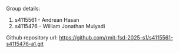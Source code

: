 Group details:

1. s4115561 - Andrean Hasan
2. s4115476 - William Jonathan Mulyadi

Github repository url: https://github.com/rmit-fsd-2025-s1/s4115561-s4115476-a1.git
